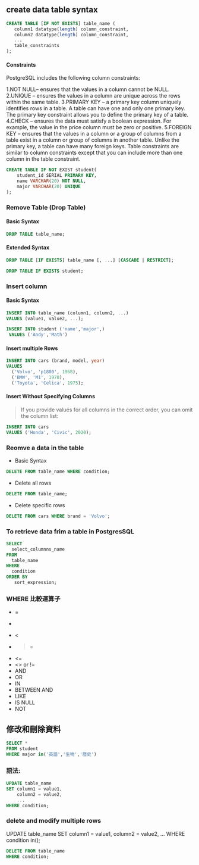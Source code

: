 ## create data table syntax 

``` sql 
CREATE TABLE [IF NOT EXISTS] table_name (
   column1 datatype(length) column_constraint,
   column2 datatype(length) column_constraint,
   ...
   table_constraints
);
```
#### Constraints
PostgreSQL includes the following column constraints:

1.NOT NULL– ensures that the values in a column cannot be NULL.
2.UNIQUE – ensures the values in a column are unique across the rows within the same table.
3.PRIMARY KEY – a primary key column uniquely identifies rows in a table. A table can have one and only one primary key. The primary key constraint allows you to define the primary key of a table.
4.CHECK – ensures the data must satisfy a boolean expression. For example, the value in the price column must be zero or positive.
5.FOREIGN KEY – ensures that the values in a column or a group of columns from a table exist in a column or group of columns in another table. Unlike the primary key, a table can have many foreign keys.
Table constraints are similar to column constraints except that you can include more than one column in the table constraint.
```sql
CREATE TABLE IF NOT EXIST student(
    student_id SERIAL PRIMARY KEY,
    name VARCHAR(20) NOT NULL,
    major VARCHAR(20) UNIQUE
);

```
### Remove Table (Drop Table)
#### Basic Syntax 
``` sql
DROP TABLE table_name;
```
#### Extended Syntax
``` sql
DROP TABLE [IF EXISTS] table_name [, ...] [CASCADE | RESTRICT];
```
``` sql
DROP TABLE IF EXISTS student;
```
### Insert column 
#### Basic Syntax
``` sql
INSERT INTO table_name (column1, column2, ...)
VALUES (value1, value2, ...);
```
```sql
INSERT INTO student ('name','major',)
 VALUES ('Andy','Math')
```
#### Insert multiple Rows
```sql
INSERT INTO cars (brand, model, year)
VALUES 
  ('Volvo', 'p1800', 1968),
  ('BMW', 'M1', 1978),
  ('Toyota', 'Celica', 1975);
```
#### Insert Without Specifying Columns
> If you provide values for all columns in the correct order, you can omit the column list:
``` sql
INSERT INTO cars
VALUES ('Honda', 'Civic', 2020);
```

### Reomve a data in the table
* Basic Syntax
``` sql
DELETE FROM table_name WHERE condition;
```
* Delete all rows
``` sql
DELETE FROM table_name;
```
* Delete specific rows
``` sql
DELETE FROM cars WHERE brand = 'Volvo';
``` 
### To retrieve data frim a table in PostgresSQL
``` sql
SELECT 
  select_columnns_name
FROM 
  table_name 
WHERE 
  condition 
ORDER BY 
   sort_expression;
```

### WHERE 比較運算子
- =
- >
- <
- >=
- <=
- <> or !=
- AND
- OR
- IN
- BETWEEN AND
- LIKE
- IS NULL
- NOT

## 修改和刪除資料
``` sql
SELECT *
FROM student
WHERE major in('英語','生物','歷史')
```

### 語法:

```sql
UPDATE table_name
SET column1 = value1,
    column2 = value2,
    ...
WHERE condition;
```
### delete and modify multiple rows
UPDATE table_name
SET column1 = value1,
    column2 = value2,
    ...
WHERE condition in();

```sql
DELETE FROM table_name
WHERE condition;
```